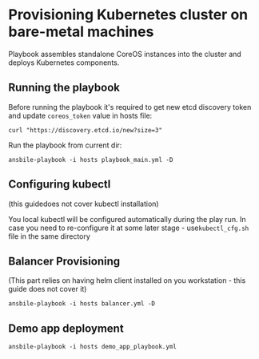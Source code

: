 Provisioning Kubernetes cluster on bare-metal machines
======================================================
Playbook assembles standalone CoreOS instances into the cluster and deploys
Kubernetes components.

Running the playbook
--------------------
Before running the playbook it's required to get new etcd discovery token and
update `coreos_token` value in hosts file:
```
curl "https://discovery.etcd.io/new?size=3"
```
Run the playbook from current dir:
```
ansbile-playbook -i hosts playbook_main.yml -D
```

Configuring kubectl
-------------------
(this guidedoes not cover kubectl installation)

You local kubectl will be configured automatically during the play run.
In case you need to re-configure it at some later stage - use`kubectl_cfg.sh`
file in the same directory

Balancer Provisioning
---------------------
(This part relies on having helm client installed on you workstation - this
guide does not cover it)
```
ansbile-playbook -i hosts balancer.yml -D
```
Demo app deployment
-------------------
```
ansbile-playbook -i hosts demo_app_playbook.yml
```
